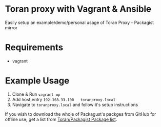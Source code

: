 # Toran proxy with Vagrant & Ansible

Easily setup an example/demo/personal usage of Toran Proxy - Packagist mirror

# Requirements

* vagrant

# Example Usage

1. Clone & Run `vagrant up`
2. Add host entry `192.168.33.100	toranproxy.local`
3. Navigate to `toranproxy.local` and follow it's setup instructions

If you wish to download the whole of Packagust's packges from GitHub for offline use, get a list from [Toran/Packagist Package list](https://github.com/eddiejaoude/toran-proxy-packages).

